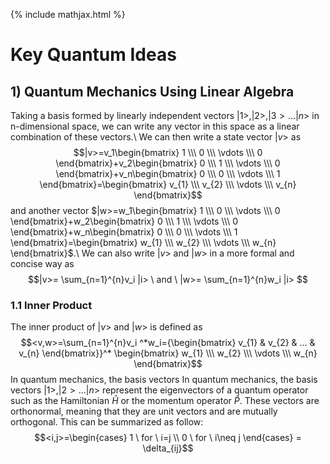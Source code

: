 {% include mathjax.html %}

#  Key Quantum Ideas

## $1)$ Quantum Mechanics Using Linear Algebra
Taking a basis formed by linearly independent vectors $|1>, |2>, |3>... |n>$ in n-dimensional space, we can write any vector in this space as a linear combination of these vectors.\\
We can then write a state vector $|v>$ as $$|v>=v_1\begin{bmatrix} 1 \\\ 0 \\\ \vdots \\\ 0 \end{bmatrix}+v_2\begin{bmatrix} 0 \\\ 1 \\\ \vdots \\\ 0 \end{bmatrix}+v_n\begin{bmatrix} 0 \\\ 0 \\\ \vdots \\\ 1 \end{bmatrix}=\begin{bmatrix} v_{1} \\\ v_{2} \\\ \vdots \\\ v_{n} \end{bmatrix}$$ and another vector $|w>=w_1\begin{bmatrix} 1 \\\ 0 \\\ \vdots \\\ 0 \end{bmatrix}+w_2\begin{bmatrix} 0 \\\ 1 \\\ \vdots \\\ 0 \end{bmatrix}+w_n\begin{bmatrix} 0 \\\ 0 \\\ \vdots \\\ 1 \end{bmatrix}=\begin{bmatrix} w_{1} \\\ w_{2} \\\ \vdots \\\ w_{n} \end{bmatrix}$.\\
We can also write $|v>$ and $|w>$ in a more formal and concise way as
$$|v>= \sum_{n=1}^{n}v_i |i> \ and \ |w>= \sum_{n=1}^{n}w_i |i> $$

### 1.1 Inner Product
The inner product of $|v>$ and $|w>$ is defined as
$$<v,w>=\sum_{n=1}^{n}v_i ^*w_i={\begin{bmatrix} v_{1} & v_{2} & ... & v_{n} \end{bmatrix}}^* \begin{bmatrix} w_{1} \\\ w_{2} \\\ \vdots \\\ w_{n} \end{bmatrix}$$
In quantum mechanics, the basis vectors In quantum mechanics, the basis vectors $|1>, |2>... |n>$ represent the eigenvectors of a quantum operator such as the Hamiltonian $\hat{H}$ or the momentum operator $\hat{P}$. These vectors are orthonormal, meaning that they are unit vectors and are mutually orthogonal. This can be summarized as follow:
$$<i,j>=\begin{cases} 1 \ for \ i=j \\ 0 \ for \ i\neq j \end{cases} = \delta_{ij}$$
